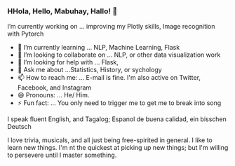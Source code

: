 ### HHola, Hello, Mabuhay, Hallo! 👋

 I’m currently working on ... improving my Plotly skills, Image recognition with Pytorch
- 🌱 I’m currently learning ... NLP, Machine Learning, Flask
- 👯 I’m looking to collaborate on ... NLP, or other data visualization work
- 🤔 I’m looking for help with ... Flask, 
- 💬 Ask me about ...Statistics, History, or sychology
- 📫 How to reach me: ... E-mail is fine. I'm also active on Twitter, Facebook, and Instagram
- 😄 Pronouns: ... He/ Him. 
- ⚡ Fun fact: ... You only need to trigger me to get me to break into song

I speak fluent English, and Tagalog; Espanol de buena calidad, ein bisschen Deutsch 

I love trivia, musicals, and all just being free-spirited in general. I like to learn new things. I'm nt the quickest at picking up new things; but I'm willing to persevere until I master something. 

<!--
**CaliFlowers/Califlowers** is a ✨ _special_ ✨ repository because its `README.md` (this file) appears on your GitHub profile.


- 🔭
--> 
